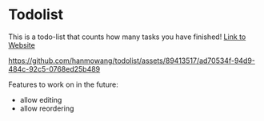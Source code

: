 # Todolist
This is a todo-list that counts how many tasks you have finished! [Link to Website](https://hanmowang.github.io/todolist/)

https://github.com/hanmowang/todolist/assets/89413517/ad70534f-94d9-484c-92c5-0768ed25b489

Features to work on in the future:
- allow editing
- allow reordering

